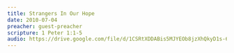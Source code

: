 ```yaml
---
title: Strangers In Our Hope
date: 2010-07-04
preacher: guest-preacher
scripture: 1 Peter 1:1-5
audio: https://drive.google.com/file/d/1CSRtXDDABis5MJYEOb8jzXhQkyD1s-66/view
---
```

